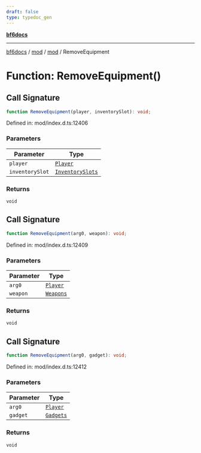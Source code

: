 ```yaml
---
draft: false
type: typedoc_gen
---
```


[**bf6docs**](../../../_index.md)

***

[bf6docs](../../../_index.md) / [mod](../../_index.md) / [mod](../_index.md) / RemoveEquipment

# Function: RemoveEquipment()

## Call Signature

```ts
function RemoveEquipment(player, inventorySlot): void;
```

Defined in: mod/index.d.ts:12406

### Parameters

| Parameter | Type |
| ------ | ------ |
| `player` | [`Player`](../Player/_index.md) |
| `inventorySlot` | [`InventorySlots`](../InventorySlots/_index.md) |

### Returns

`void`

## Call Signature

```ts
function RemoveEquipment(arg0, weapon): void;
```

Defined in: mod/index.d.ts:12409

### Parameters

| Parameter | Type |
| ------ | ------ |
| `arg0` | [`Player`](../Player/_index.md) |
| `weapon` | [`Weapons`](../Weapons/_index.md) |

### Returns

`void`

## Call Signature

```ts
function RemoveEquipment(arg0, gadget): void;
```

Defined in: mod/index.d.ts:12412

### Parameters

| Parameter | Type |
| ------ | ------ |
| `arg0` | [`Player`](../Player/_index.md) |
| `gadget` | [`Gadgets`](../Gadgets/_index.md) |

### Returns

`void`
